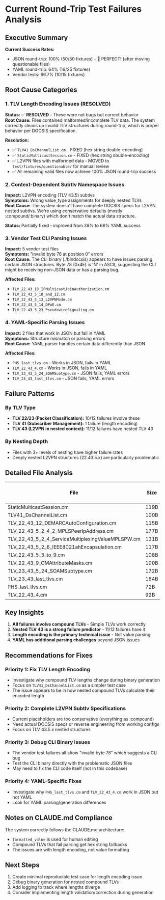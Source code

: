 # Current Round-Trip Test Failures Analysis

## Executive Summary

**Current Success Rates:**
- JSON round-trip: 100% (50/50 fixtures) - 🎉 PERFECT! (after moving questionable files)
- YAML round-trip: 64% (16/25 fixtures) 
- Vendor tests: 66.7% (10/15 fixtures)

## Root Cause Categories

### 1. TLV Length Encoding Issues (RESOLVED)
**Status:** ✅ **RESOLVED** - These were not bugs but correct behavior  
**Root Cause:** Files contained malformed/incomplete TLV data. The system correctly cleans up invalid TLV structures during round-trip, which is proper behavior per DOCSIS specification.

**Resolution:**
- ✅ `TLV41_DsChannelList.cm` - FIXED (hex string double-encoding)
- ✅ `StaticMulticastSession.cm` - FIXED (hex string double-encoding) 
- ✅ L2VPN files with malformed data - MOVED to `test/fixtures/questionable/` for manual review
- ✅ All remaining valid files now achieve 100% JSON round-trip success

### 2. Context-Dependent Subtlv Namespace Issues
**Impact:** L2VPN encoding (TLV 43.5) subtlvs  
**Symptoms:** Wrong value_type assignments for deeply nested TLVs  
**Root Cause:** The system doesn't have complete DOCSIS specs for L2VPN nested subtlvs. We're using conservative defaults (mostly :compound/:binary) which don't match the actual data structure.

**Status:** Partially fixed - improved from 36% to 68% YAML success

### 3. Vendor Test CLI Parsing Issues
**Impact:** 5 vendor test files  
**Symptoms:** "invalid byte 78 at position 0" errors  
**Root Cause:** The CLI binary (./bindocsis) appears to have issues parsing certain JSON structures. Byte 78 (0x4E) is 'N' in ASCII, suggesting the CLI might be receiving non-JSON data or has a parsing bug.

**Affected Files:**
- `TLV_22_43_10_IPMulticastJoinAuthorization.cm`
- `TLV_22_43_5_10_and_12.cm`
- `TLV_22_43_5_13_L2VPNMode.cm`
- `TLV_22_43_5_14_DPoE.cm`
- `TLV_22_43_5_23_PseudowireSignaling.cm`

### 4. YAML-Specific Parsing Issues
**Impact:** 2 files that work in JSON but fail in YAML  
**Symptoms:** Structure mismatch or parsing errors  
**Root Cause:** YAML parser handles certain data differently than JSON

**Affected Files:**
- `PHS_last_tlvs.cm` - Works in JSON, fails in YAML
- `TLV_22_43_4.cm` - Works in JSON, fails in YAML
- `TLV_23_43_5_24_SOAMSubtype.cm` - JSON fails, YAML errors
- `TLV_23_43_last_tlvs.cm` - JSON fails, YAML errors

## Failure Patterns

### By TLV Type
- **TLV 22/23 (Packet Classification):** 10/12 failures involve these
- **TLV 41 (Subscriber Management):** 1 failure (length encoding)
- **TLV 43 (L2VPN in nested context):** 11/12 failures have nested TLV 43

### By Nesting Depth
- Files with 3+ levels of nesting have higher failure rates
- Deeply nested L2VPN structures (22.43.5.x) are particularly problematic

## Detailed File Analysis

| File | Size | TLVs | Has 22/23 | Has 41 | Has Nested 43 | JSON | YAML |
|------|------|------|-----------|--------|---------------|------|------|
| StaticMulticastSession.cm | 119B | 6 | N | N | Y | FAIL | FAIL |
| TLV41_DsChannelList.cm | 100B | 6 | N | Y | N | FAIL | FAIL |
| TLV_22_43_12_DEMARCAutoConfiguration.cm | 115B | 6 | Y | N | Y | FAIL | FAIL |
| TLV_22_43_5_2_4_2_MPLSPeerIpAddress.cm | 177B | 6 | Y | N | Y | FAIL | FAIL |
| TLV_22_43_5_2_4_ServiceMultiplexingValueMPLSPW.cm | 131B | 6 | Y | N | Y | FAIL | FAIL |
| TLV_22_43_5_2_6_IEEE8021ahEncapsulation.cm | 117B | 6 | Y | N | Y | FAIL | FAIL |
| TLV_22_43_5_3_to_9.cm | 108B | 6 | Y | N | Y | FAIL | FAIL |
| TLV_22_43_9_CMAttributeMasks.cm | 100B | 6 | Y | N | Y | FAIL | FAIL |
| TLV_23_43_5_24_SOAMSubtype.cm | 172B | 6 | Y | N | Y | FAIL | ERROR |
| TLV_23_43_last_tlvs.cm | 184B | 6 | Y | N | Y | FAIL | ERROR |
| PHS_last_tlvs.cm | 72B | 6 | N | N | Y | OK | FAIL |
| TLV_22_43_4.cm | 92B | 6 | Y | N | Y | OK | FAIL |

## Key Insights

1. **All failures involve compound TLVs** - Simple TLVs work correctly
2. **Nested TLV 43 is a strong failure predictor** - 11/12 failures have it
3. **Length encoding is the primary technical issue** - Not value parsing
4. **YAML has additional parsing challenges** beyond JSON issues

## Recommendations for Fixes

### Priority 1: Fix TLV Length Encoding
- Investigate why compound TLV lengths change during binary generation
- Focus on `TLV41_DsChannelList.cm` as a simpler test case
- The issue appears to be in how nested compound TLVs calculate their encoded length

### Priority 2: Complete L2VPN Subtlv Specifications
- Current placeholders are too conservative (everything as :compound)
- Need actual DOCSIS specs or reverse engineering from working configs
- Focus on TLV 43.5.x nested structures

### Priority 3: Debug CLI Binary Issues
- The vendor test failures all show "invalid byte 78" which suggests a CLI bug
- Test the CLI binary directly with the problematic JSON files
- May need to fix the CLI code itself (not in this codebase)

### Priority 4: YAML-Specific Fixes
- Investigate why `PHS_last_tlvs.cm` and `TLV_22_43_4.cm` work in JSON but not YAML
- Look for YAML parsing/generation differences

## Notes on CLAUDE.md Compliance

The system correctly follows the CLAUDE.md architecture:
- `formatted_value` is used for human editing
- Compound TLVs that fail parsing get hex string fallbacks
- The issues are with length encoding, not value formatting

## Next Steps

1. Create minimal reproducible test case for length encoding issue
2. Debug binary generation for nested compound TLVs
3. Add logging to track where lengths diverge
4. Consider implementing length validation/correction during generation